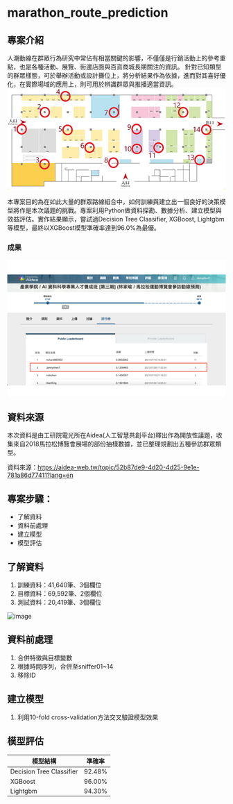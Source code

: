 # marathon_route_prediction
## 專案介紹

人潮動線在群眾行為研究中常佔有相當關鍵的影響，不僅僅是行銷活動上的參考重點，也是各種活動、展覽、街邊店面與百貨商城長期關注的資訊。
針對已知類型的群眾樣態，可於舉辦活動或設計攤位上，將分析結果作為依據，進而對其喜好優化，在實際場域的應用上，則可用於辨識群眾與推播適當資訊。
<img width="749" alt="image" src="marathon-map.png">

本專案目的為在如此大量的群眾路線組合中，如何訓練與建立出一個良好的決策模型將作是本次議題的挑戰。專案利用Python做資料探勘、數據分析、建立模型與效益評估。實作結果顯示，嘗試過Decision Tree Classifier, XGBoost, Lightgbm等模型，最終以XGBoost模型準確率達到96.0%為最優。
### 成果
<img width="749" alt="image" src="截圖 2021-07-29 下午5.21.02.png">

## 資料來源

本次資料是由工研院電光所在Aidea(人工智慧共創平台)釋出作為開放性議題，收集來自2018馬拉松博覽會展場的部份抽樣數據，並已整理規劃出五種參訪群眾類型。

資料來源：https://aidea-web.tw/topic/52b87de9-4d20-4d25-9e1e-781a86d77411?lang=en

## 專案步驟：

- 了解資料
- 資料前處理
- 建立模型
- 模型評估

## 了解資料

1. 訓練資料：41,640筆、3個欄位
2. 目標資料：69,592筆、2個欄位
3. 測試資料：20,419筆、3個欄位
<img width="749" alt="image" src="https://user-images.githubusercontent.com/81677812/128292795-1c32abc7-bcbd-4b3a-a69b-f5fb6cdc55a8.png">

## 資料前處理

1. 合併特徵與目標變數
2. 根據時間序列，合併至sniffer01~14
3. 移除ID

## 建立模型

1. 利用10-fold cross-validation方法交叉驗證模型效果

## 模型評估

|          模型結構         |  準確率 |
| -------------------------|--------| 
| Decision Tree Classifier | 92.48% |
|          XGBoost         | 96.00% |
|          Lightgbm        | 94.30% |
